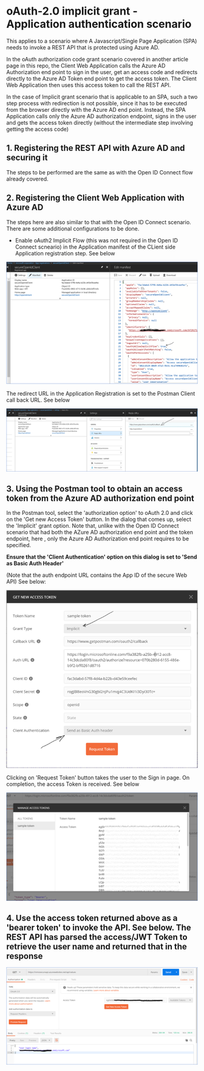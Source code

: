 # oAuth-2.0 implicit grant - Application authentication scenario 

This applies to a scenario where A Javascript/Single Page Application (SPA) needs to invoke a REST API that is protected using Azure AD. 

In the oAuth authorization code grant scenario covered in another article page in this repo, the Client Web Application calls the Azure AD Authorization end point to sign in the user, get an access code and redirects directly to the Azure AD Token end point to get the access token. The Client Web Application then  uses this access token to call the REST API.

In the case of Implicit grant scenario that is applicable to an SPA, such a two step process with redirection is not possible, since it has to be executed from the browser directly with the Azure AD end point. Instead, the SPA Application calls only the Azure AD authorization endpoint, signs in the user and gets the access token directly (without the intermediate step involving getting the access code)

## 1. Registering the REST API with Azure AD and securing it
The steps to be performed are the same as with the Open ID Connect flow already covered.

## 2. Registering the Client Web Application with Azure AD
The steps here are also similar to that with the Open ID Connect scenario. There are some additional configurations to be done.
- Enable oAuth2 Implicit Flow (this was not required in the Open ID Connect scneario) in the Application manifest of the CLient side Application registration step. See below

![GitHub Logo](/images/webclientappregn.png)

The redirect URL in the Application Registration is set to the Postman Client call back URL. See below

![GitHub Logo](/images/redirecturl.png)

## 3. Using the Postman tool to obtain an access token from the Azure AD authorization end point
In the Postman tool, select the 'authorization option' to oAuth 2.0 and click on the 'Get new Access Token' button. In the dialog that comes up, select the 'Implicit' grant option. Note that, unlike with the Open ID Connect scenario that had both the AZure AD authorization end point and the token endpoint, here , only the Azure AD Authorization end point requires to be specified. 

**Ensure that the 'Client Authentication' option on this dialog is set to 'Send as Basic Auth Header'**

(Note that the auth endpoint URL contains the App ID of the secure Web API)
See below:

![GitHub Logo](/images/implicitgrant.png)

Clicking on 'Request Token' button takes the user to the Sign in page. On completion, the access Token is received. See below

![GitHub Logo](/images/accesstoken4.png)

## 4. Use the access token returned above as a 'bearer token' to invoke the API. See below. The REST API has parsed the access/JWT Token to retrieve the user name and returned that in the response

![GitHub Logo](/images/callsecureapi2.png)
